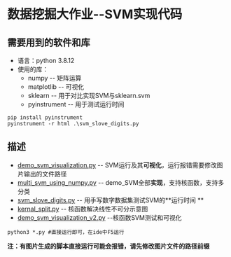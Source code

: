 # 数据挖掘大作业--SVM实现代码

## 需要用到的软件和库

* 语言：python 3.8.12
* 使用的库：
  * numpy  -- 矩阵运算
  * matplotlib -- 可视化
  * sklearn -- 用于对比实现SVM与sklearn.svm
  *  pyinstrument -- 用于测试运行时间



```shell
pip install pyinstrument 
pyinstrument -r html .\svm_slove_digits.py
```



## 描述

-  [demo_svm_visualization.py](demo_svm_visualization.py)  -- SVM运行及其**可视化**，运行报错需要修改图片输出的文件路径
- [multi_svm_using_numpy.py](multi_svm_using_numpy.py)  -- demo_SVM全部**实现**，支持核函数，支持多分类
- [svm_slove_digits.py](svm_slove_digits.py)  -- 用手写数字数据集测试SVM的**运行时间 **
- [kernal_split.py](kernal_split.py)  -- 核函数解决线性不可分示意图  
- [demo_svm_visualization_v2.py](demo_svm_visualization_v2.py) --核函数SVM测试和可视化

```shell
python3 *.py #直接运行即可，在ide中F5运行
```



**注：有图片生成的脚本直接运行可能会报错，请先修改图片文件的路径前缀**
